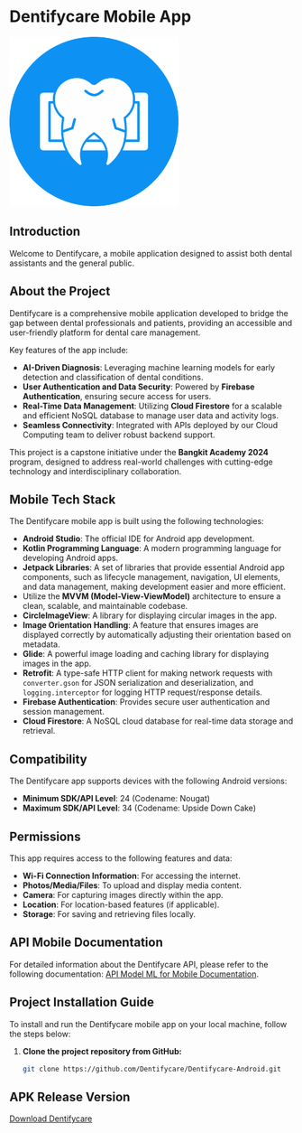 # Dentifycare Mobile App

<img src="https://github.com/Dentifycare/Dentifycare-Android/blob/master/icon-app.png?raw=true" alt="App Icon" width="300"/>

## Introduction
Welcome to Dentifycare, a mobile application designed to assist both dental assistants and the general public.

## About the Project
Dentifycare is a comprehensive mobile application developed to bridge the gap between dental professionals and patients, providing an accessible and user-friendly platform for dental care management.  

Key features of the app include:  
- **AI-Driven Diagnosis**: Leveraging machine learning models for early detection and classification of dental conditions.  
- **User Authentication and Data Security**: Powered by **Firebase Authentication**, ensuring secure access for users.  
- **Real-Time Data Management**: Utilizing **Cloud Firestore** for a scalable and efficient NoSQL database to manage user data and activity logs.  
- **Seamless Connectivity**: Integrated with APIs deployed by our Cloud Computing team to deliver robust backend support.  

This project is a capstone initiative under the **Bangkit Academy 2024** program, designed to address real-world challenges with cutting-edge technology and interdisciplinary collaboration.

## Mobile Tech Stack
The Dentifycare mobile app is built using the following technologies:

- **Android Studio**: The official IDE for Android app development.
- **Kotlin Programming Language**: A modern programming language for developing Android apps.
- **Jetpack Libraries**: A set of libraries that provide essential Android app components, such as lifecycle management, navigation, UI elements, and data management, making development easier and more efficient.
- Utilize the **MVVM (Model-View-ViewModel)** architecture to ensure a clean, scalable, and maintainable codebase.
- **CircleImageView**: A library for displaying circular images in the app.
- **Image Orientation Handling**: A feature that ensures images are displayed correctly by automatically adjusting their orientation based on metadata.
- **Glide**: A powerful image loading and caching library for displaying images in the app.
- **Retrofit**: A type-safe HTTP client for making network requests with `converter.gson` for JSON serialization and deserialization, and `logging.interceptor` for logging HTTP request/response details.
- **Firebase Authentication**: Provides secure user authentication and session management.
- **Cloud Firestore**: A NoSQL cloud database for real-time data storage and retrieval.

## Compatibility
The Dentifycare app supports devices with the following Android versions:

- **Minimum SDK/API Level**: 24 (Codename: Nougat)
- **Maximum SDK/API Level**: 34 (Codename: Upside Down Cake)

## Permissions
This app requires access to the following features and data:

- **Wi-Fi Connection Information**: For accessing the internet.
- **Photos/Media/Files**: To upload and display media content.
- **Camera**: For capturing images directly within the app.
- **Location**: For location-based features (if applicable).
- **Storage**: For saving and retrieving files locally.

## API Mobile Documentation
For detailed information about the Dentifycare API, please refer to the following documentation: [API Model ML for Mobile Documentation](https://dentifycare-ml-api-363002036886.asia-southeast2.run.app/docs).

## Project Installation Guide
To install and run the Dentifycare mobile app on your local machine, follow the steps below:

1. **Clone the project repository from GitHub:**
   ```bash
   git clone https://github.com/Dentifycare/Dentifycare-Android.git

## APK Release Version
[Download Dentifycare](https://drive.google.com/file/d/1FfWT6U1nu3Fyde1kIUxR9dWbPEI5T_1o/view?usp=sharing)
